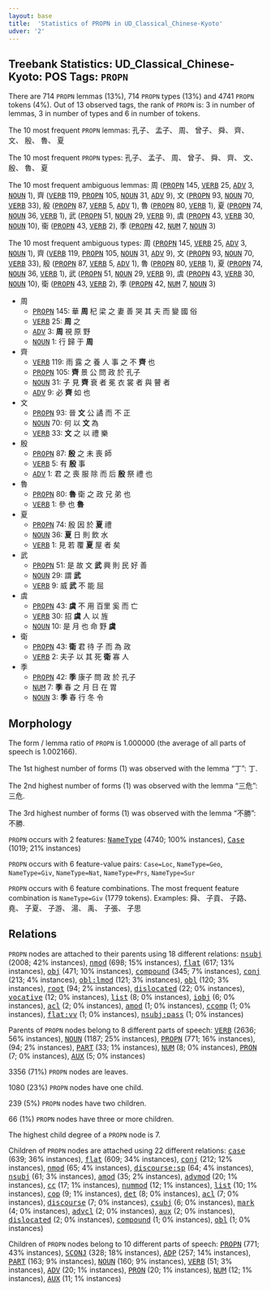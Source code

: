 ```yaml
---
layout: base
title:  'Statistics of PROPN in UD_Classical_Chinese-Kyoto'
udver: '2'
---
```


## Treebank Statistics: UD_Classical_Chinese-Kyoto: POS Tags: `PROPN`

There are 714 `PROPN` lemmas (13%), 714 `PROPN` types (13%) and 4741 `PROPN` tokens (4%).
Out of 13 observed tags, the rank of `PROPN` is: 3 in number of lemmas, 3 in number of types and 6 in number of tokens.

The 10 most frequent `PROPN` lemmas: 孔子、 孟子、 周、 曾子、 舜、 齊、 文、 殷、 魯、 夏

The 10 most frequent `PROPN` types:  孔子、 孟子、 周、 曾子、 舜、 齊、 文、 殷、 魯、 夏

The 10 most frequent ambiguous lemmas: 周 (<tt><a href="lzh_kyoto-pos-PROPN.html">PROPN</a></tt> 145, <tt><a href="lzh_kyoto-pos-VERB.html">VERB</a></tt> 25, <tt><a href="lzh_kyoto-pos-ADV.html">ADV</a></tt> 3, <tt><a href="lzh_kyoto-pos-NOUN.html">NOUN</a></tt> 1), 齊 (<tt><a href="lzh_kyoto-pos-VERB.html">VERB</a></tt> 119, <tt><a href="lzh_kyoto-pos-PROPN.html">PROPN</a></tt> 105, <tt><a href="lzh_kyoto-pos-NOUN.html">NOUN</a></tt> 31, <tt><a href="lzh_kyoto-pos-ADV.html">ADV</a></tt> 9), 文 (<tt><a href="lzh_kyoto-pos-PROPN.html">PROPN</a></tt> 93, <tt><a href="lzh_kyoto-pos-NOUN.html">NOUN</a></tt> 70, <tt><a href="lzh_kyoto-pos-VERB.html">VERB</a></tt> 33), 殷 (<tt><a href="lzh_kyoto-pos-PROPN.html">PROPN</a></tt> 87, <tt><a href="lzh_kyoto-pos-VERB.html">VERB</a></tt> 5, <tt><a href="lzh_kyoto-pos-ADV.html">ADV</a></tt> 1), 魯 (<tt><a href="lzh_kyoto-pos-PROPN.html">PROPN</a></tt> 80, <tt><a href="lzh_kyoto-pos-VERB.html">VERB</a></tt> 1), 夏 (<tt><a href="lzh_kyoto-pos-PROPN.html">PROPN</a></tt> 74, <tt><a href="lzh_kyoto-pos-NOUN.html">NOUN</a></tt> 36, <tt><a href="lzh_kyoto-pos-VERB.html">VERB</a></tt> 1), 武 (<tt><a href="lzh_kyoto-pos-PROPN.html">PROPN</a></tt> 51, <tt><a href="lzh_kyoto-pos-NOUN.html">NOUN</a></tt> 29, <tt><a href="lzh_kyoto-pos-VERB.html">VERB</a></tt> 9), 虞 (<tt><a href="lzh_kyoto-pos-PROPN.html">PROPN</a></tt> 43, <tt><a href="lzh_kyoto-pos-VERB.html">VERB</a></tt> 30, <tt><a href="lzh_kyoto-pos-NOUN.html">NOUN</a></tt> 10), 衞 (<tt><a href="lzh_kyoto-pos-PROPN.html">PROPN</a></tt> 43, <tt><a href="lzh_kyoto-pos-VERB.html">VERB</a></tt> 2), 季 (<tt><a href="lzh_kyoto-pos-PROPN.html">PROPN</a></tt> 42, <tt><a href="lzh_kyoto-pos-NUM.html">NUM</a></tt> 7, <tt><a href="lzh_kyoto-pos-NOUN.html">NOUN</a></tt> 3)

The 10 most frequent ambiguous types:  周 (<tt><a href="lzh_kyoto-pos-PROPN.html">PROPN</a></tt> 145, <tt><a href="lzh_kyoto-pos-VERB.html">VERB</a></tt> 25, <tt><a href="lzh_kyoto-pos-ADV.html">ADV</a></tt> 3, <tt><a href="lzh_kyoto-pos-NOUN.html">NOUN</a></tt> 1), 齊 (<tt><a href="lzh_kyoto-pos-VERB.html">VERB</a></tt> 119, <tt><a href="lzh_kyoto-pos-PROPN.html">PROPN</a></tt> 105, <tt><a href="lzh_kyoto-pos-NOUN.html">NOUN</a></tt> 31, <tt><a href="lzh_kyoto-pos-ADV.html">ADV</a></tt> 9), 文 (<tt><a href="lzh_kyoto-pos-PROPN.html">PROPN</a></tt> 93, <tt><a href="lzh_kyoto-pos-NOUN.html">NOUN</a></tt> 70, <tt><a href="lzh_kyoto-pos-VERB.html">VERB</a></tt> 33), 殷 (<tt><a href="lzh_kyoto-pos-PROPN.html">PROPN</a></tt> 87, <tt><a href="lzh_kyoto-pos-VERB.html">VERB</a></tt> 5, <tt><a href="lzh_kyoto-pos-ADV.html">ADV</a></tt> 1), 魯 (<tt><a href="lzh_kyoto-pos-PROPN.html">PROPN</a></tt> 80, <tt><a href="lzh_kyoto-pos-VERB.html">VERB</a></tt> 1), 夏 (<tt><a href="lzh_kyoto-pos-PROPN.html">PROPN</a></tt> 74, <tt><a href="lzh_kyoto-pos-NOUN.html">NOUN</a></tt> 36, <tt><a href="lzh_kyoto-pos-VERB.html">VERB</a></tt> 1), 武 (<tt><a href="lzh_kyoto-pos-PROPN.html">PROPN</a></tt> 51, <tt><a href="lzh_kyoto-pos-NOUN.html">NOUN</a></tt> 29, <tt><a href="lzh_kyoto-pos-VERB.html">VERB</a></tt> 9), 虞 (<tt><a href="lzh_kyoto-pos-PROPN.html">PROPN</a></tt> 43, <tt><a href="lzh_kyoto-pos-VERB.html">VERB</a></tt> 30, <tt><a href="lzh_kyoto-pos-NOUN.html">NOUN</a></tt> 10), 衛 (<tt><a href="lzh_kyoto-pos-PROPN.html">PROPN</a></tt> 43, <tt><a href="lzh_kyoto-pos-VERB.html">VERB</a></tt> 2), 季 (<tt><a href="lzh_kyoto-pos-PROPN.html">PROPN</a></tt> 42, <tt><a href="lzh_kyoto-pos-NUM.html">NUM</a></tt> 7, <tt><a href="lzh_kyoto-pos-NOUN.html">NOUN</a></tt> 3)


* 周
  * <tt><a href="lzh_kyoto-pos-PROPN.html">PROPN</a></tt> 145: 華 <b>周</b> 杞 梁 之 妻 善 哭 其 夫 而 變 國 俗
  * <tt><a href="lzh_kyoto-pos-VERB.html">VERB</a></tt> 25: <b>周</b> 之
  * <tt><a href="lzh_kyoto-pos-ADV.html">ADV</a></tt> 3: <b>周</b> 視 原 野
  * <tt><a href="lzh_kyoto-pos-NOUN.html">NOUN</a></tt> 1: 行 歸 于 <b>周</b>
* 齊
  * <tt><a href="lzh_kyoto-pos-VERB.html">VERB</a></tt> 119: 雨 露 之 養 人 事 之 不 <b>齊</b> 也
  * <tt><a href="lzh_kyoto-pos-PROPN.html">PROPN</a></tt> 105: <b>齊</b> 景 公 問 政 於 孔子
  * <tt><a href="lzh_kyoto-pos-NOUN.html">NOUN</a></tt> 31: 子 見 <b>齊</b> 衰 者 冕 衣 裳 者 與 瞽 者
  * <tt><a href="lzh_kyoto-pos-ADV.html">ADV</a></tt> 9: 必 <b>齊</b> 如 也
* 文
  * <tt><a href="lzh_kyoto-pos-PROPN.html">PROPN</a></tt> 93: 晉 <b>文</b> 公 譎 而 不 正
  * <tt><a href="lzh_kyoto-pos-NOUN.html">NOUN</a></tt> 70: 何 以 <b>文</b> 為
  * <tt><a href="lzh_kyoto-pos-VERB.html">VERB</a></tt> 33: <b>文</b> 之 以 禮 樂
* 殷
  * <tt><a href="lzh_kyoto-pos-PROPN.html">PROPN</a></tt> 87: <b>殷</b> 之 未 喪 師
  * <tt><a href="lzh_kyoto-pos-VERB.html">VERB</a></tt> 5: 有 <b>殷</b> 事
  * <tt><a href="lzh_kyoto-pos-ADV.html">ADV</a></tt> 1: 君 之 喪 服 除 而 后 <b>殷</b> 祭 禮 也
* 魯
  * <tt><a href="lzh_kyoto-pos-PROPN.html">PROPN</a></tt> 80: <b>魯</b> 衛 之 政 兄 弟 也
  * <tt><a href="lzh_kyoto-pos-VERB.html">VERB</a></tt> 1: 參 也 <b>魯</b>
* 夏
  * <tt><a href="lzh_kyoto-pos-PROPN.html">PROPN</a></tt> 74: 殷 因 於 <b>夏</b> 禮
  * <tt><a href="lzh_kyoto-pos-NOUN.html">NOUN</a></tt> 36: <b>夏</b> 日 則 飲 水
  * <tt><a href="lzh_kyoto-pos-VERB.html">VERB</a></tt> 1: 見 若 覆 <b>夏</b> 屋 者 矣
* 武
  * <tt><a href="lzh_kyoto-pos-PROPN.html">PROPN</a></tt> 51: 是 故 文 <b>武</b> 興 則 民 好 善
  * <tt><a href="lzh_kyoto-pos-NOUN.html">NOUN</a></tt> 29: 謂 <b>武</b>
  * <tt><a href="lzh_kyoto-pos-VERB.html">VERB</a></tt> 9: 威 <b>武</b> 不 能 屈
* 虞
  * <tt><a href="lzh_kyoto-pos-PROPN.html">PROPN</a></tt> 43: <b>虞</b> 不 用 百里 奚 而 亡
  * <tt><a href="lzh_kyoto-pos-VERB.html">VERB</a></tt> 30: 招 <b>虞</b> 人 以 旌
  * <tt><a href="lzh_kyoto-pos-NOUN.html">NOUN</a></tt> 10: 是 月 也 命 野 <b>虞</b>
* 衛
  * <tt><a href="lzh_kyoto-pos-PROPN.html">PROPN</a></tt> 43: <b>衛</b> 君 待 子 而 為 政
  * <tt><a href="lzh_kyoto-pos-VERB.html">VERB</a></tt> 2: 夫子 以 其 死 <b>衛</b> 寡 人
* 季
  * <tt><a href="lzh_kyoto-pos-PROPN.html">PROPN</a></tt> 42: <b>季</b> 康子 問 政 於 孔子
  * <tt><a href="lzh_kyoto-pos-NUM.html">NUM</a></tt> 7: <b>季</b> 春 之 月 日 在 胃
  * <tt><a href="lzh_kyoto-pos-NOUN.html">NOUN</a></tt> 3: <b>季</b> 春 行 冬 令

## Morphology

The form / lemma ratio of `PROPN` is 1.000000 (the average of all parts of speech is 1.002166).

The 1st highest number of forms (1) was observed with the lemma “丁”: 丁.

The 2nd highest number of forms (1) was observed with the lemma “三危”: 三危.

The 3rd highest number of forms (1) was observed with the lemma “不勝”: 不勝.

`PROPN` occurs with 2 features: <tt><a href="lzh_kyoto-feat-NameType.html">NameType</a></tt> (4740; 100% instances), <tt><a href="lzh_kyoto-feat-Case.html">Case</a></tt> (1019; 21% instances)

`PROPN` occurs with 6 feature-value pairs: `Case=Loc`, `NameType=Geo`, `NameType=Giv`, `NameType=Nat`, `NameType=Prs`, `NameType=Sur`

`PROPN` occurs with 6 feature combinations.
The most frequent feature combination is `NameType=Giv` (1779 tokens).
Examples: 舜、 子貢、 子路、 堯、 子夏、 子游、 湯、 禹、 子張、 子思


## Relations

`PROPN` nodes are attached to their parents using 18 different relations: <tt><a href="lzh_kyoto-dep-nsubj.html">nsubj</a></tt> (2008; 42% instances), <tt><a href="lzh_kyoto-dep-nmod.html">nmod</a></tt> (698; 15% instances), <tt><a href="lzh_kyoto-dep-flat.html">flat</a></tt> (617; 13% instances), <tt><a href="lzh_kyoto-dep-obj.html">obj</a></tt> (471; 10% instances), <tt><a href="lzh_kyoto-dep-compound.html">compound</a></tt> (345; 7% instances), <tt><a href="lzh_kyoto-dep-conj.html">conj</a></tt> (213; 4% instances), <tt><a href="lzh_kyoto-dep-obl-lmod.html">obl:lmod</a></tt> (121; 3% instances), <tt><a href="lzh_kyoto-dep-obl.html">obl</a></tt> (120; 3% instances), <tt><a href="lzh_kyoto-dep-root.html">root</a></tt> (94; 2% instances), <tt><a href="lzh_kyoto-dep-dislocated.html">dislocated</a></tt> (22; 0% instances), <tt><a href="lzh_kyoto-dep-vocative.html">vocative</a></tt> (12; 0% instances), <tt><a href="lzh_kyoto-dep-list.html">list</a></tt> (8; 0% instances), <tt><a href="lzh_kyoto-dep-iobj.html">iobj</a></tt> (6; 0% instances), <tt><a href="lzh_kyoto-dep-acl.html">acl</a></tt> (2; 0% instances), <tt><a href="lzh_kyoto-dep-amod.html">amod</a></tt> (1; 0% instances), <tt><a href="lzh_kyoto-dep-ccomp.html">ccomp</a></tt> (1; 0% instances), <tt><a href="lzh_kyoto-dep-flat-vv.html">flat:vv</a></tt> (1; 0% instances), <tt><a href="lzh_kyoto-dep-nsubj-pass.html">nsubj:pass</a></tt> (1; 0% instances)

Parents of `PROPN` nodes belong to 8 different parts of speech: <tt><a href="lzh_kyoto-pos-VERB.html">VERB</a></tt> (2636; 56% instances), <tt><a href="lzh_kyoto-pos-NOUN.html">NOUN</a></tt> (1187; 25% instances), <tt><a href="lzh_kyoto-pos-PROPN.html">PROPN</a></tt> (771; 16% instances),  (94; 2% instances), <tt><a href="lzh_kyoto-pos-PART.html">PART</a></tt> (33; 1% instances), <tt><a href="lzh_kyoto-pos-NUM.html">NUM</a></tt> (8; 0% instances), <tt><a href="lzh_kyoto-pos-PRON.html">PRON</a></tt> (7; 0% instances), <tt><a href="lzh_kyoto-pos-AUX.html">AUX</a></tt> (5; 0% instances)

3356 (71%) `PROPN` nodes are leaves.

1080 (23%) `PROPN` nodes have one child.

239 (5%) `PROPN` nodes have two children.

66 (1%) `PROPN` nodes have three or more children.

The highest child degree of a `PROPN` node is 7.

Children of `PROPN` nodes are attached using 22 different relations: <tt><a href="lzh_kyoto-dep-case.html">case</a></tt> (639; 36% instances), <tt><a href="lzh_kyoto-dep-flat.html">flat</a></tt> (609; 34% instances), <tt><a href="lzh_kyoto-dep-conj.html">conj</a></tt> (212; 12% instances), <tt><a href="lzh_kyoto-dep-nmod.html">nmod</a></tt> (65; 4% instances), <tt><a href="lzh_kyoto-dep-discourse-sp.html">discourse:sp</a></tt> (64; 4% instances), <tt><a href="lzh_kyoto-dep-nsubj.html">nsubj</a></tt> (61; 3% instances), <tt><a href="lzh_kyoto-dep-amod.html">amod</a></tt> (35; 2% instances), <tt><a href="lzh_kyoto-dep-advmod.html">advmod</a></tt> (20; 1% instances), <tt><a href="lzh_kyoto-dep-cc.html">cc</a></tt> (17; 1% instances), <tt><a href="lzh_kyoto-dep-nummod.html">nummod</a></tt> (12; 1% instances), <tt><a href="lzh_kyoto-dep-list.html">list</a></tt> (10; 1% instances), <tt><a href="lzh_kyoto-dep-cop.html">cop</a></tt> (9; 1% instances), <tt><a href="lzh_kyoto-dep-det.html">det</a></tt> (8; 0% instances), <tt><a href="lzh_kyoto-dep-acl.html">acl</a></tt> (7; 0% instances), <tt><a href="lzh_kyoto-dep-discourse.html">discourse</a></tt> (7; 0% instances), <tt><a href="lzh_kyoto-dep-csubj.html">csubj</a></tt> (6; 0% instances), <tt><a href="lzh_kyoto-dep-mark.html">mark</a></tt> (4; 0% instances), <tt><a href="lzh_kyoto-dep-advcl.html">advcl</a></tt> (2; 0% instances), <tt><a href="lzh_kyoto-dep-aux.html">aux</a></tt> (2; 0% instances), <tt><a href="lzh_kyoto-dep-dislocated.html">dislocated</a></tt> (2; 0% instances), <tt><a href="lzh_kyoto-dep-compound.html">compound</a></tt> (1; 0% instances), <tt><a href="lzh_kyoto-dep-obl.html">obl</a></tt> (1; 0% instances)

Children of `PROPN` nodes belong to 10 different parts of speech: <tt><a href="lzh_kyoto-pos-PROPN.html">PROPN</a></tt> (771; 43% instances), <tt><a href="lzh_kyoto-pos-SCONJ.html">SCONJ</a></tt> (328; 18% instances), <tt><a href="lzh_kyoto-pos-ADP.html">ADP</a></tt> (257; 14% instances), <tt><a href="lzh_kyoto-pos-PART.html">PART</a></tt> (163; 9% instances), <tt><a href="lzh_kyoto-pos-NOUN.html">NOUN</a></tt> (160; 9% instances), <tt><a href="lzh_kyoto-pos-VERB.html">VERB</a></tt> (51; 3% instances), <tt><a href="lzh_kyoto-pos-ADV.html">ADV</a></tt> (20; 1% instances), <tt><a href="lzh_kyoto-pos-PRON.html">PRON</a></tt> (20; 1% instances), <tt><a href="lzh_kyoto-pos-NUM.html">NUM</a></tt> (12; 1% instances), <tt><a href="lzh_kyoto-pos-AUX.html">AUX</a></tt> (11; 1% instances)

